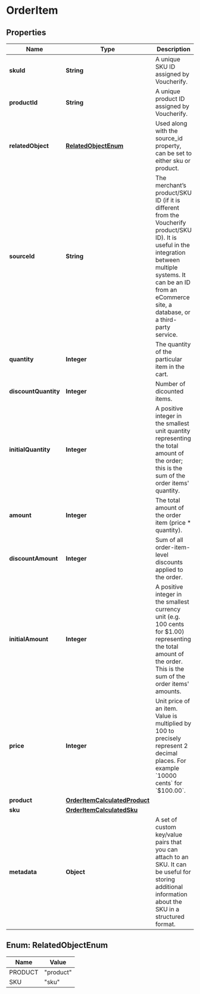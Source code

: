 

# OrderItem


## Properties

| Name | Type | Description | Notes |
|------------ | ------------- | ------------- | -------------|
|**skuId** | **String** | A unique SKU ID assigned by Voucherify. |  [optional] |
|**productId** | **String** | A unique product ID assigned by Voucherify. |  [optional] |
|**relatedObject** | [**RelatedObjectEnum**](#RelatedObjectEnum) | Used along with the source_id property, can be set to either sku or product. |  [optional] |
|**sourceId** | **String** | The merchant’s product/SKU ID (if it is different from the Voucherify product/SKU ID). It is useful in the integration between multiple systems. It can be an ID from an eCommerce site, a database, or a third-party service. |  [optional] |
|**quantity** | **Integer** | The quantity of the particular item in the cart. |  [optional] |
|**discountQuantity** | **Integer** | Number of dicounted items. |  [optional] |
|**initialQuantity** | **Integer** | A positive integer in the smallest unit quantity representing the total amount of the order; this is the sum of the order items&#39; quantity. |  [optional] |
|**amount** | **Integer** | The total amount of the order item (price * quantity). |  [optional] |
|**discountAmount** | **Integer** |  Sum of all order-item-level discounts applied to the order. |  [optional] |
|**initialAmount** | **Integer** | A positive integer in the smallest currency unit (e.g. 100 cents for $1.00) representing the total amount of the order. This is the sum of the order items&#39; amounts. |  [optional] |
|**price** | **Integer** | Unit price of an item. Value is multiplied by 100 to precisely represent 2 decimal places. For example &#x60;10000 cents&#x60; for &#x60;$100.00&#x60;. |  [optional] |
|**product** | [**OrderItemCalculatedProduct**](OrderItemCalculatedProduct.md) |  |  [optional] |
|**sku** | [**OrderItemCalculatedSku**](OrderItemCalculatedSku.md) |  |  [optional] |
|**metadata** | **Object** | A set of custom key/value pairs that you can attach to an SKU. It can be useful for storing additional information about the SKU in a structured format. |  [optional] |



## Enum: RelatedObjectEnum

| Name | Value |
|---- | -----|
| PRODUCT | &quot;product&quot; |
| SKU | &quot;sku&quot; |



